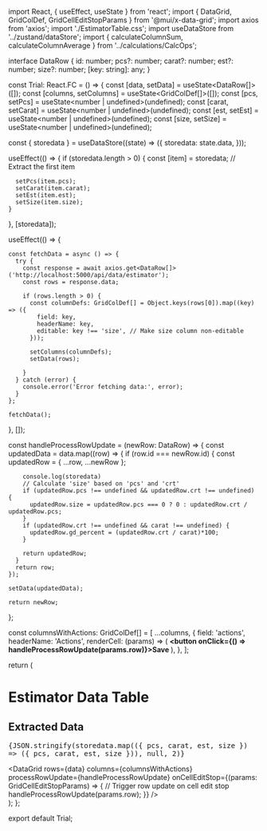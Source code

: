 import React, { useEffect, useState } from 'react';
import { DataGrid, GridColDef, GridCellEditStopParams } from '@mui/x-data-grid';
import axios from 'axios';
import './EstimatorTable.css';
import useDataStore from '../zustand/dataStore';
import { calculateColumnSum, calculateColumnAverage } from '../calculations/CalcOps';

interface DataRow {
  id: number;
  pcs?: number;
  carat?: number;
  est?: number;
  size?: number;
  [key: string]: any;
}



const Trial: React.FC = () => {
  const [data, setData] = useState<DataRow[]>([]);
  const [columns, setColumns] = useState<GridColDef[]>([]);
  const [pcs, setPcs] = useState<number | undefined>(undefined);
  const [carat, setCarat] = useState<number | undefined>(undefined);
  const [est, setEst] = useState<number | undefined>(undefined);
  const [size, setSize] = useState<number | undefined>(undefined);

  
  const { storedata } = useDataStore((state) => ({
    storedata: state.data,
  }));

  useEffect(() => {
    if (storedata.length > 0) {
      const [item] = storedata; // Extract the first item

      setPcs(item.pcs);
      setCarat(item.carat);
      setEst(item.est);
      setSize(item.size);
    }
  }, [storedata]);

  

  useEffect(() => {

    

    const fetchData = async () => {
      try {
        const response = await axios.get<DataRow[]>('http://localhost:5000/api/data/estimator');
        const rows = response.data;

        if (rows.length > 0) {
          const columnDefs: GridColDef[] = Object.keys(rows[0]).map((key) => ({
            field: key,
            headerName: key,
            editable: key !== 'size', // Make size column non-editable
          }));

          setColumns(columnDefs);
          setData(rows);
        
        }
      } catch (error) {
        console.error('Error fetching data:', error);
      }
    };

    fetchData();
  }, []);

 

  const handleProcessRowUpdate = (newRow: DataRow) => {
    const updatedData = data.map((row) => {
      if (row.id === newRow.id) {
        const updatedRow = { ...row, ...newRow };
       


        console.log(storedata)
        // Calculate 'size' based on 'pcs' and 'crt'
        if (updatedRow.pcs !== undefined && updatedRow.crt !== undefined) {
          updatedRow.size = updatedRow.pcs === 0 ? 0 : updatedRow.crt / updatedRow.pcs;
        }
        if (updatedRow.crt !== undefined && carat !== undefined) {
          updatedRow.gd_percent = (updatedRow.crt / carat)*100;
        }

        return updatedRow;
      }
      return row;
    });

    setData(updatedData);
   
    return newRow;
  };

  const columnsWithActions: GridColDef[] = [
    ...columns,
    {
      field: 'actions',
      headerName: 'Actions',
      renderCell: (params) => (
        <strong>
          <button onClick={() => handleProcessRowUpdate(params.row)}>Save</button>
        </strong>
      ),
    },
  ];

  return (
    <div className="container">
      <h1 className="heading">Estimator Data Table</h1>
      <div>
        <h2>Extracted Data</h2>
        <pre>{JSON.stringify(storedata.map(({ pcs, carat, est, size }) => ({ pcs, carat, est, size })), null, 2)}</pre>
      </div>
      <div>
        <DataGrid
          rows={data}
          columns={columnsWithActions}
          processRowUpdate={handleProcessRowUpdate}
          onCellEditStop={(params: GridCellEditStopParams) => {
            // Trigger row update on cell edit stop
            handleProcessRowUpdate(params.row);
          }}
        />
      </div>
    </div>
  );
};

export default Trial;
